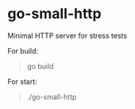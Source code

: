 # go-small-http

Minimal HTTP server for stress tests

For build:
> go build

For start:

> ./go-small-http

